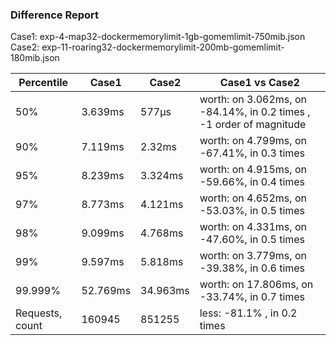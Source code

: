 ### Difference Report
Case1: exp-4-map32-dockermemorylimit-1gb-gomemlimit-750mib.json
Case2: exp-11-roaring32-dockermemorylimit-200mb-gomemlimit-180mib.json

|Percentile|Case1|Case2|Case1 vs Case2|
|---|---|---|---|
|50%|3.639ms|577µs|worth: on 3.062ms, on -84.14%, in 0.2 times , -1 order of magnitude|
|90%|7.119ms|2.32ms|worth: on 4.799ms, on -67.41%, in 0.3 times |
|95%|8.239ms|3.324ms|worth: on 4.915ms, on -59.66%, in 0.4 times |
|97%|8.773ms|4.121ms|worth: on 4.652ms, on -53.03%, in 0.5 times |
|98%|9.099ms|4.768ms|worth: on 4.331ms, on -47.60%, in 0.5 times |
|99%|9.597ms|5.818ms|worth: on 3.779ms, on -39.38%, in 0.6 times |
|99.999%|52.769ms|34.963ms|worth: on 17.806ms, on -33.74%, in 0.7 times |
|Requests, count|160945|851255|less: -81.1% , in 0.2 times |
